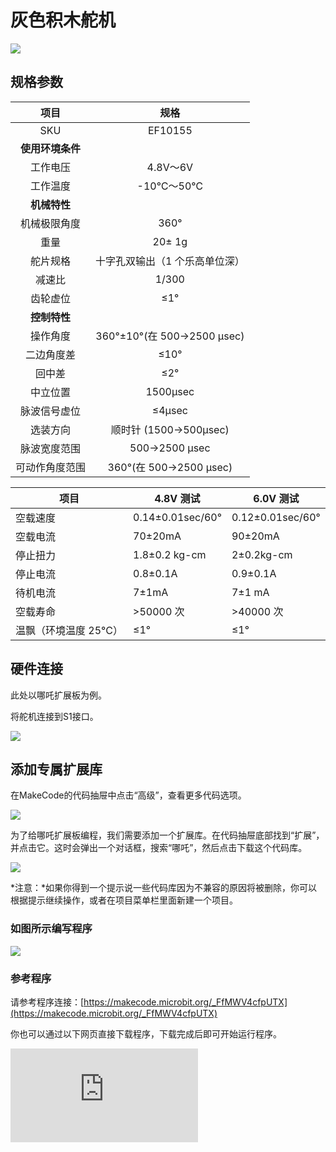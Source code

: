 # 灰色积木舵机

![](https://wiki-media-ef.oss-cn-hongkong.aliyuncs.com/docs/microbit/sensor/planet-x-sensors/images/servo-1-1.png)

## 规格参数

| 项目 | 规格 |
| :-: | :-: |
| SKU | EF10155 |
| **使用环境条件** |  |
| 工作电压 | 4.8V～6V |
| 工作温度 | -10℃～50℃ |
| **机械特性** |  |
| 机械极限角度 | 360° |
| 重量 | 20± 1g |
| 舵片规格 | 十字孔双输出（1 个乐高单位深） |
| 减速比 | 1/300 |
| 齿轮虚位 | ≤1° |
| **控制特性** |  |
| 操作角度 | 360°±10°(在 500→2500 μsec) |
| 二边角度差       | ≤10°                |
| 回中差           | ≤2°                 |
| 中立位置         | 1500μsec          |
| 脉波信号虚位     | ≤4μsec              |
| 选装方向         | 顺时针 (1500→500μsec) |
| 脉波宽度范围     | 500→2500 μsec   |
| 可动作角度范围   | 360°(在 500→2500 μsec)   |


| 项目        | 4.8V 测试             | 6.0V 测试            |
|------------------|---------------------|---------------------|
| 空载速度         | 0.14±0.01sec/60°    | 0.12±0.01sec/60°    |
| 空载电流         | 70±20mA             | 90±20mA             |
| 停止扭力         | 1.8±0.2 kg-cm       | 2±0.2kg-cm          |
| 停止电流         | 0.8±0.1A            | 0.9±0.1A            |
| 待机电流         | 7±1mA               | 7±1 mA              |
| 空载寿命         | >50000 次           | >40000 次           |
| 温飘（环境温度 25°C） | ≤1°                | ≤1°                |




## 硬件连接

此处以哪吒扩展板为例。

将舵机连接到S1接口。

![](https://wiki-media-ef.oss-cn-hongkong.aliyuncs.com/docs/microbit/sensor/planet-x-sensors/images/servo-1-2.png)


## 添加专属扩展库

在MakeCode的代码抽屉中点击“高级”，查看更多代码选项。

![](https://wiki-media-ef.oss-cn-hongkong.aliyuncs.com/docs/microbit/sensor/planet-x-sensors/images/motor-1-3.png)

为了给哪吒扩展板编程，我们需要添加一个扩展库。在代码抽屉底部找到“扩展”，并点击它。这时会弹出一个对话框，搜索“哪吒”，然后点击下载这个代码库。

![](https://wiki-media-ef.oss-cn-hongkong.aliyuncs.com/docs/microbit/sensor/planet-x-sensors/images/motor-1-4.png)

*注意：*如果你得到一个提示说一些代码库因为不兼容的原因将被删除，你可以根据提示继续操作，或者在项目菜单栏里面新建一个项目。




### 如图所示编写程序


![](https://wiki-media-ef.oss-cn-hongkong.aliyuncs.com/docs/microbit/sensor/planet-x-sensors/images/servo-1-5.png)


### 参考程序

请参考程序连接：[https://makecode.microbit.org/_FfMWV4cfpUTX](https://makecode.microbit.org/_FfMWV4cfpUTX)

你也可以通过以下网页直接下载程序，下载完成后即可开始运行程序。

<div
    style={{
        position: 'relative',
        paddingBottom: '60%',
        overflow: 'hidden',
    }}
>
    <iframe
        src="https://makecode.microbit.org/_FfMWV4cfpUTX"
        frameborder="0"
        sandbox="allow-popups allow-forms allow-scripts allow-same-origin"
        style={{
            position: 'absolute',
            width: '100%',
            height: '100%',
        }}
    />
</div>



### 结果

按键A按下时360°舵机转动到0°，按键B按下时360°舵机转动到360°。

### 舵机注意事项

<b>当使用舵机时，应先调整舵机角度，并根据案例需求调整舵机角度进行验证，验证完成后再安装相应的结构件，防止出现堵转的情况而导致舵机烧毁。</b>
<br />
<b>注意：当使用舵机时，应该注意舵机是否有堵转，如果舵机堵转，可能有烧毁的风险。</b>
<br />
<b>注意：当使用舵机时，应注意舵机转动的动作后续是否需要添加延时，舵机转动需要时间执行，如果在舵机执行指令的过程中，出现新的舵机指令，会覆盖前一条舵机转动的指令，导致舵机转动不到位的情况。</b>
